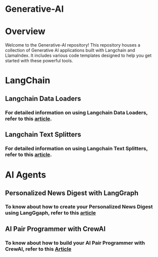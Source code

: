 # Generative-AI
  
# Overview
Welcome to the Generative-AI repository! This repository houses a collection of Generative AI applications built with Langchain and LlamaIndex. It includes various code templates designed to help you get started with these powerful tools.

# LangChain

## Langchain Data Loaders
### For detailed information on using Langchain Data Loaders, refer to this [article](https://www.analyticsvidhya.com/blog/2024/07/langchain-document-loaders/?utm_source=social%20&utm_medium=github).

## Langchain Text Splitters
### For detailed information on using Langchain Text Splitters, refer to this [article](https://www.analyticsvidhya.com/blog/2024/07/langchain-text-splitters/?utm_source=social&utm_medium=github).


# AI Agents
## Personalized News Digest with LangGraph
### To know about how to create your Personalized News Digest using LangGgaph, refer to this [article](https://www.analyticsvidhya.com/blog/2024/09/personalized-news-digest/?utm_source=social%20&utm_medium=github)

## AI Pair Programmer with CrewAI
### To know about how to build your AI Pair Programmer with CrewAI, refer to this [Article](https://www.analyticsvidhya.com/blog/2024/10/ai-pair-programmer/?utm_source=social%20&utm_medium=github)
